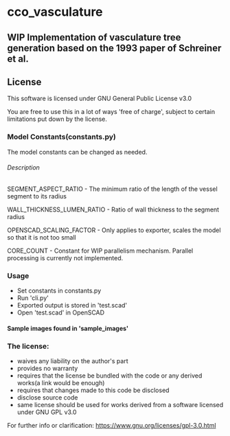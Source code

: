 # cco_vasculature

## WIP Implementation of vasculature tree generation based on the 1993 paper of Schreiner et al.

## License

This software is licensed under GNU General Public License v3.0

You are free to use this in a lot of ways 'free of charge', subject to certain limitations put down by the license.

### Model Constants(constants.py)
The model constants can be changed as needed.  
###### Description

SEGMENT\_ASPECT\_RATIO - The minimum ratio of the length of the vessel segment to its radius

WALL\_THICKNESS\_LUMEN\_RATIO - Ratio of wall thickness to the segment radius

OPENSCAD\_SCALING\_FACTOR - Only applies to exporter, scales the model so that it is not too small

CORE\_COUNT - Constant for WIP parallelism mechanism. Parallel processing is currently not implemented.


### Usage
- Set constants in constants.py
- Run 'cli.py'
- Exported output is stored in 'test.scad'
- Open 'test.scad' in OpenSCAD
#### Sample images found in 'sample_images'


### The license:
- waives any liability on the author's part
- provides no warranty
- requires that the license be bundled with the code or any derived works(a link would be enough)
- requires that changes made to this code be disclosed
- disclose source code
- same license should be used for works derived from a software licensed under GNU GPL v3.0

For further info or clarification: https://www.gnu.org/licenses/gpl-3.0.html

